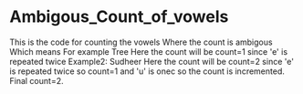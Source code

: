 # Ambigous_Count_of_vowels
This is the code for counting the vowels 
Where the count is ambigous 
Which means
  For example Tree
   Here the count will be count=1 since 'e' is repeated twice
   Example2: Sudheer
   Here the count will be count=2 since 'e' is repeated twice so count=1 and 'u' is onec so the count is incremented.
   Final count=2.
